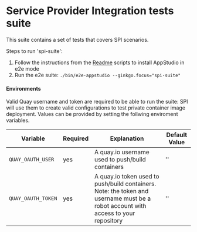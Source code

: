 # Service Provider Integration tests suite

This suite contains a set of tests that covers SPI scenarios.

Steps to run 'spi-suite':

1) Follow the instructions from the [Readme](../../docs/Installation.md) scripts to install AppStudio in e2e mode
2) Run the e2e suite: `./bin/e2e-appstudio --ginkgo.focus="spi-suite"`

#### Environments

Valid Quay username and token are required to be able to run the suite: SPI will use them to create valid configurations to test private container image deployment. 
Values can be provided by setting the follwing enviroment variables.

| Variable | Required | Explanation | Default Value |
|---|---|---|---|
| `QUAY_OAUTH_USER` | yes | A quay.io username used to push/build containers  | ''  |
| `QUAY_OAUTH_TOKEN` | yes | A quay.io token used to push/build containers. Note: the token and username must be a robot account with access to your repository | '' |

